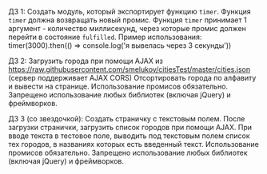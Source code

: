 ДЗ 1:
Создать модуль, который экспортирует функцию `timer`.
Функция `timer` должна возвращать новый промис.
Функция `timer` принимает 1 аргумент - количество миллисекунд, через которые промис должен перейти в состояние `fulfilled`.
Пример использования:
    timer(3000).then(() => console.log('я вывелась через 3 секунды'))


ДЗ 2:
Загрузить города при помощи AJAX из https://raw.githubusercontent.com/smelukov/citiesTest/master/cities.json (сервер поддерживает AJAX CORS)
Отсортировать города по алфавиту и вывести на странице.
Использование промисов обязательно.
Запрещено использование любых библиотек (включая jQuery) и фреймворков.

ДЗ 3 (со звездочкой):
Создать страничку с текстовым полем.
После загрузки странички, загрузить список городов при помощи AJAX.
При вводе текста в тестовое поле, выводить под текстовым полем список тех городов, в названиях которых есть введенный текст.
Использование промисов обязательно.
Запрещено использование любых библиотек (включая jQuery) и фреймворков.
